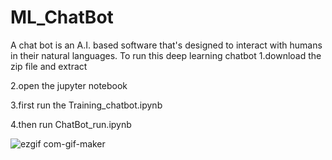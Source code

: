 # ML_ChatBot
A chat bot is an A.I. based software that's designed to interact with humans in their natural languages.
To run this deep learning chatbot
1.download the zip file and extract

2.open the jupyter notebook

3.first run the Training_chatbot.ipynb

4.then run ChatBot_run.ipynb




![ezgif com-gif-maker](https://user-images.githubusercontent.com/48064217/121398105-9f3d9500-c972-11eb-9fc5-73a93290bc6f.gif)
